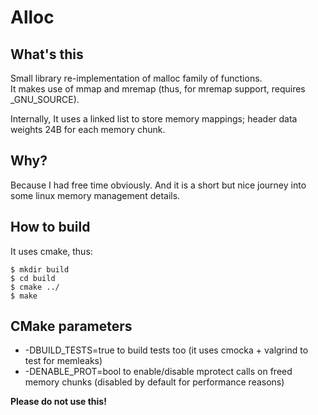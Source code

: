# Alloc

## What's this

Small library re-implementation of malloc family of functions.  
It makes use of mmap and mremap (thus, for mremap support, requires _GNU_SOURCE).  

Internally, It uses a linked list to store memory mappings; header data weights 24B for each memory chunk.

## Why?

Because I had free time obviously. And it is a short but nice journey into some linux memory management details.  

## How to build

It uses cmake, thus:

    $ mkdir build
    $ cd build
    $ cmake ../
    $ make

## CMake parameters

* -DBUILD_TESTS=true to build tests too (it uses cmocka + valgrind to test for memleaks)
* -DENABLE_PROT=bool to enable/disable mprotect calls on freed memory chunks (disabled by default for performance reasons)

**Please do not use this!**
